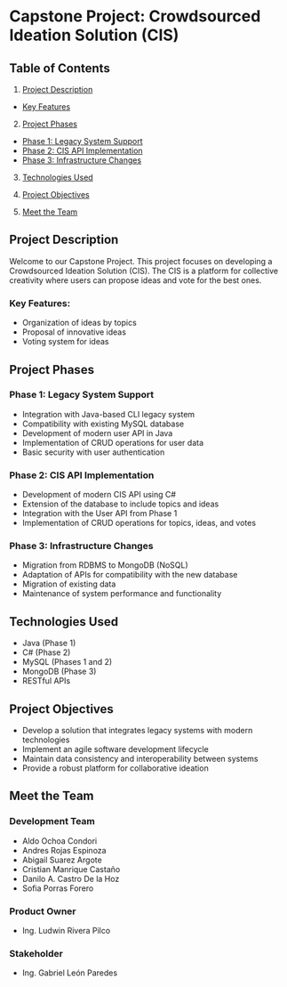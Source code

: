 # Capstone Project: Crowdsourced Ideation Solution (CIS)

## Table of Contents
1. [Project Description](#project-description)
- [Key Features](#key-features)
2. [Project Phases](#project-phases)

-  [Phase 1: Legacy System Support](#phase-1-legacy-system-support)
-  [Phase 2: CIS API Implementation](#phase-2-cis-api-implementation)
-  [Phase 3: Infrastructure Changes](#phase-3-infrastructure-changes)

3. [Technologies Used](#technologies-used)

4. [Project Objectives](#project-objectives)

5. [Meet the Team](#meet-the-team)

## Project Description

Welcome to our Capstone Project. This project focuses on developing a Crowdsourced Ideation Solution (CIS). The CIS is a platform for collective creativity where users can propose ideas and vote for the best ones.

### Key Features:
- Organization of ideas by topics
- Proposal of innovative ideas
- Voting system for ideas

## Project Phases

### Phase 1: Legacy System Support
- Integration with Java-based CLI legacy system
- Compatibility with existing MySQL database
- Development of modern user API in Java
- Implementation of CRUD operations for user data
- Basic security with user authentication

### Phase 2: CIS API Implementation
- Development of modern CIS API using C#
- Extension of the database to include topics and ideas
- Integration with the User API from Phase 1
- Implementation of CRUD operations for topics, ideas, and votes

### Phase 3: Infrastructure Changes
- Migration from RDBMS to MongoDB (NoSQL)
- Adaptation of APIs for compatibility with the new database
- Migration of existing data
- Maintenance of system performance and functionality

## Technologies Used

- Java (Phase 1)
- C# (Phase 2)
- MySQL (Phases 1 and 2)
- MongoDB (Phase 3)
- RESTful APIs

## Project Objectives
- Develop a solution that integrates legacy systems with modern technologies
- Implement an agile software development lifecycle
- Maintain data consistency and interoperability between systems
- Provide a robust platform for collaborative ideation

## Meet the Team

### Development Team

* Aldo Ochoa Condori
* Andres Rojas Espinoza
* Abigail Suarez Argote
* Cristian Manrique Castaño
* Danilo A. Castro De la Hoz
* Sofia Porras Forero

### Product Owner

* Ing. Ludwin Rivera Pilco

### Stakeholder

* Ing. Gabriel León Paredes